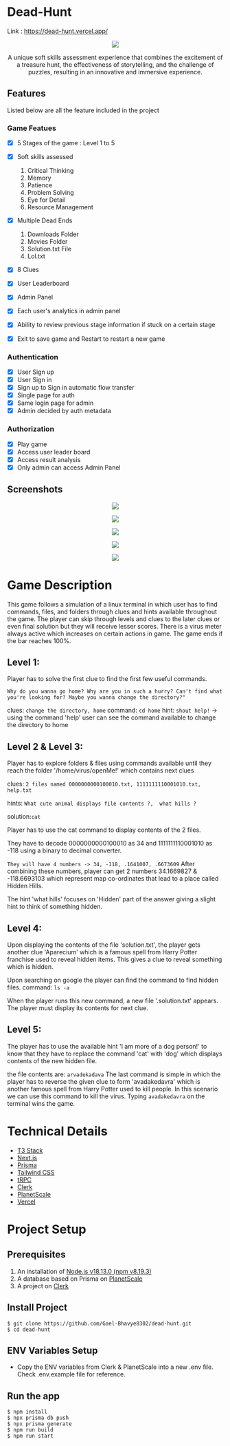 # Dead-Hunt

Link : https://dead-hunt.vercel.app/

<p align = "center">
<img src="https://github.com/Goel-Bhavye8302/dead-hunt/blob/main/public/assets/Screenshot%202023-05-08%20180329.png">
</p>

<p align="center">
A unique soft skills assessment experience that combines the excitement of a treasure hunt, the effectiveness of storytelling, and the challenge of puzzles, resulting in an innovative and immersive experience.
</p>

## Features 
Listed below are all the feature included in the project

### Game Featues 

- [x] 5 Stages of the game : Level 1 to 5

- [x] Soft skills assessed 

  1. Critical Thinking
  2. Memory
  3. Patience
  4. Problem Solving
  5. Eye for Detail
  6. Resource Management

- [x] Multiple Dead Ends
  1. Downloads Folder 
  2. Movies Folder 
  3. Solution.txt File
  4. Lol.txt
  
- [x] 8 Clues 
  
- [x] User Leaderboard

- [x] Admin Panel

- [x] Each user's analytics in admin panel

- [x] Ability to review previous stage information if stuck on a certain stage

- [x] Exit to save game and Restart to restart a new game

### Authentication 

- [x] User Sign up
- [x] User Sign in
- [x] Sign up to Sign in automatic flow transfer 
- [x] Single page for auth 
- [x] Same login page for admin
- [x] Admin decided by auth metadata 

### Authorization 

- [x] Play game
- [x] Access user leader board
- [x] Access result analysis
- [x] Only admin can access Admin Panel

## Screenshots 

<p align = "center">
<img src="https://github.com/Goel-Bhavye8302/dead-hunt/blob/main/public/assets/1.png">
</p>

<p align = "center">
<img src="https://github.com/Goel-Bhavye8302/dead-hunt/blob/main/public/assets/2.png">
</p>

<p align = "center">
<img src="https://github.com/Goel-Bhavye8302/dead-hunt/blob/main/public/assets/3.png">
</p>

<p align = "center">
<img src="https://github.com/Goel-Bhavye8302/dead-hunt/blob/main/public/assets/4.png">
</p>

<p align = "center">
<img src="https://github.com/Goel-Bhavye8302/dead-hunt/blob/main/public/assets/5.png">
</p>

# Game Description

This game follows a simulation of a linux terminal in which user has to find commands, files, and folders through clues and hints available throughout the game.
The player can skip through levels and clues to the later clues or even final solution but they will receive lesser scores.
There is a virus meter always active which increases on certain actions in game. The game ends if the bar reaches 100%.

## Level 1:
Player has to solve the first clue to find the first few useful commands.
```
Why do you wanna go home? Why are you in such a hurry? Can't find what you're looking for? Maybe you wanna change the directory?"
```
clues: `change the directory, home`
command: `cd home`
hint: `shout help!`
-> using the command 'help' user can see the command available to change the directory to home 


## Level 2 & Level 3:
Player has to explore folders & files using commands available until they reach the folder '/home/virus/openMe!' which contains next clues

clues: `2 files named 0000000000100010.txt, 1111111110001010.txt, help.txt`

hints: `What cute animal displays file contents ?,  what hills ?`

solution:`cat`

Player has to use the cat command to display contents of the 2 files.

They have to decode 0000000000100010 as 34 and 1111111110001010 as -118 using a binary to decimal converter.

`They will have 4 numbers -> 34, -118, .1641007, .6673609`
After combining these numbers, player can get 2 numbers 34.1669827 & -118.6693103 which represent map co-ordinates that lead to a place called Hidden Hills.

The hint 'what hills' focuses on 'Hidden' part of the answer giving a slight hint to think of something hidden.


## Level 4:
Upon displaying the contents of the file 'solution.txt', the player gets another clue 'Aparecium' which is a famous spell from Harry Potter franchise used to reveal hidden items.
This gives a clue to reveal something which is hidden.

Upon searching on google the player can find the command to find hidden files.
command: `ls -a`

When the player runs this new command, a new file '.solution.txt' appears. 
The player must display its contents for next clue.


## Level 5:
The player has to use the available hint 'I am more of a dog person!' to know that they have to replace the command 'cat' with 'dog' which displays contents of the new hidden file.

the file contents are: `arvadekadava`
The last command is simple in which the player has to reverse the given clue to form 'avadakedavra' which is another famous spell from Harry Potter used to kill people.
In this scenario we can use this command to kill the virus.
Typing `avadakedavra` on the terminal wins the game.


# Technical Details

- [T3 Stack](https://create.t3.gg/)
- [Next.js](https://nextjs.org)
- [Prisma](https://prisma.io)
- [Tailwind CSS](https://tailwindcss.com)
- [tRPC](https://trpc.io)
- [Clerk](https://clerk.com/)
- [PlanetScale](https://planetscale.com/)
- [Vercel](https://vercel.com/)

# Project Setup

## Prerequisites 

1. An installation of [Node.js v18.13.0 (npm v8.19.3)](https://nodejs.org/en/download/)
2. A database based on Prisma on [PlanetScale](https://planetscale.com/)
3. A project on [Clerk](https://clerk.com/)

## Install Project
    $ git clone https://github.com/Goel-Bhavye8302/dead-hunt.git
    $ cd dead-hunt

## ENV Variables Setup
- Copy the ENV variables from Clerk & PlanetScale into a new .env file. Check .env.example file for reference.

## Run the app
    $ npm install
    $ npx prisma db push
    $ npx prisma generate
    $ npm run build
    $ npm run start
